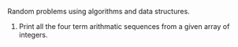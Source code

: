 Random problems using algorithms and data structures.

1) Print all the four term arithmatic sequences from a given array of integers.
